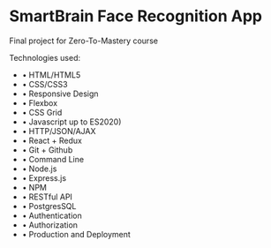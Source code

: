 # SmartBrain Face Recognition App
Final project for Zero-To-Mastery course

Technologies used:
* •	HTML/HTML5
* •	CSS/CSS3
* •	Responsive Design
* •	Flexbox
* •	CSS Grid
* •	Javascript up to ES2020)
* •	HTTP/JSON/AJAX
* •	React + Redux 
* •	Git + Github
* •	Command Line
* •	Node.js
* •	Express.js
* •	NPM
* •	RESTful API 
* •	PostgresSQL
* •	Authentication
* •	Authorization
* •	Production and Deployment
